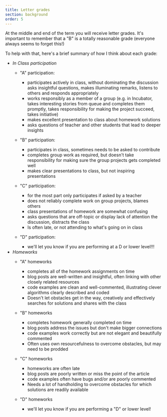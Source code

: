 ```yaml
---
title: Letter grades
section: background
order: 5
---
```

At the middle and end of the term you will receive letter grades. It's important to remember that a "B" is a totally reasonable grade (everyone always seems to forget this!) 

To help with that, here's a brief summary of how I think about each grade:

* *In Class participation*
	* "A" participation:
		* participates actively in class, without dominating the discussion asks insightful questions, makes illuminating remarks, listens to others and responds appropriately
		* works responsibly as a member of a group (e.g. in Incubator, takes interesting stories from queue and  completes them promptly,  takes responsibility for making the  project succeed, takes initiative)
		* makes excellent presentation to class about homework solutions
		* asks questions of teacher and other students that lead to deeper insights

	* "B" participation:
		* participates in class, sometimes needs to be asked to contribute
		* completes group work as required, but doesn't take responsibility for making sure the group projects gets completed well
		* makes clear presentations to class, but not inspiring presentations

	* "C" participation:
		* for the most part only participates if asked by a teacher
		* does not reliably complete work on group projects, blames others
		* class presentations of homework are somewhat confusing
		* asks questions that are off-topic or display lack of attention the discussion, distracts the class
		* Is often late, or not attending to what's going on in class

	* "D" participation:
		* we'll let you know if you are performing at a D or lower level!!!
* *Homeworks*
	* "A" homeworks
		* completes all of the homework assignments on time
		* blog posts are well-written and insightful, often linking with other closely related resources
		* code examples are clean and well-commented, illustrating clever algorithms clearly described and coded
		* Doesn't let obstacles get in the way, creatively and effectively searches for solutions and shares with the class

	* "B" homeworks
		* completes homework generally completed on time
		* blog posts address the issues but don't make bigger connections
		* code examples work correctly but are not elegant and beautifully commented
		* Often uses own resourcefulness to overcome obstacles, but may need to be prodded

	* "C" homeworks
		* homeworks are often late
		* blog posts are poorly written or miss the point of the article
		* code examples often have bugs and/or are poorly commented
		* Needs a lot of handholding to overcome obstacles for which solutions are readily available

	* "D" homeworks
		* we'll let you know if you are performing a "D" or lower level!